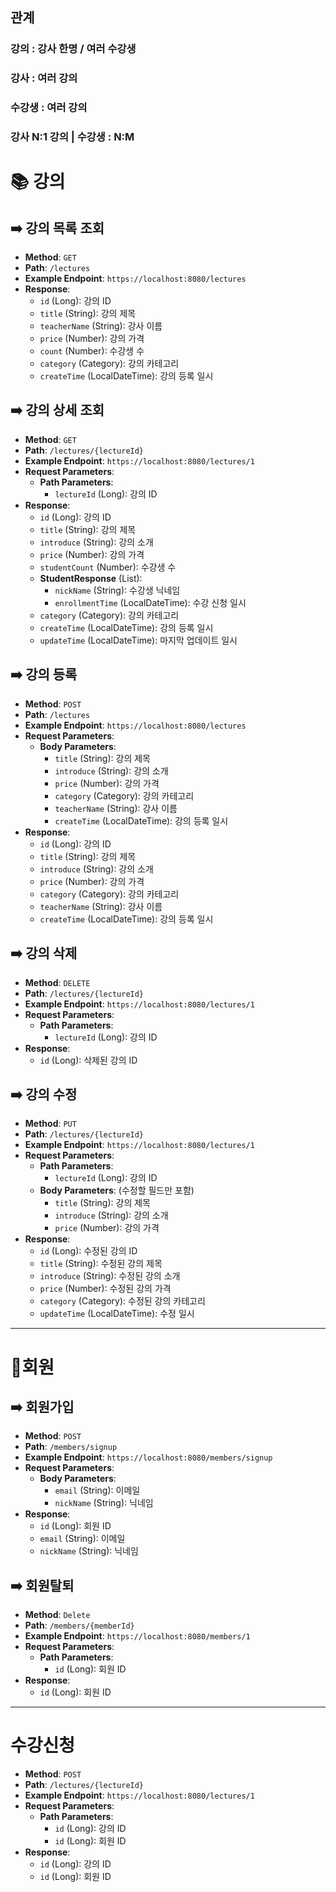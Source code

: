 ## 관계
### 강의 : 강사 한명 / 여러 수강생
### 강사 : 여러 강의
### 수강생 : 여러 강의
### 강사 N:1 강의 | 수강생 : N:M

# 📚 강의

## ➡️ **강의 목록 조회**
- **Method**: `GET`
- **Path**: `/lectures`
- **Example Endpoint**: `https://localhost:8080/lectures`
- **Response**:
    - `id` (Long): 강의 ID
    - `title` (String): 강의 제목
    - `teacherName` (String): 강사 이름
    - `price` (Number): 강의 가격
    - `count` (Number): 수강생 수
    - `category` (Category): 강의 카테고리
    - `createTime` (LocalDateTime): 강의 등록 일시

## ➡️ **강의 상세 조회**
- **Method**: `GET`
- **Path**: `/lectures/{lectureId}`
- **Example Endpoint**: `https://localhost:8080/lectures/1`
- **Request Parameters**:
    - **Path Parameters**:
        - `lectureId` (Long): 강의 ID
- **Response**:
    - `id` (Long): 강의 ID
    - `title` (String): 강의 제목
    - `introduce` (String): 강의 소개
    - `price` (Number): 강의 가격
    - `studentCount` (Number): 수강생 수
    - **StudentResponse** (List):
        - `nickName` (String): 수강생 닉네임
        - `enrollmentTime` (LocalDateTime): 수강 신청 일시
    - `category` (Category): 강의 카테고리
    - `createTime` (LocalDateTime): 강의 등록 일시
    - `updateTime` (LocalDateTime): 마지막 업데이트 일시

## ➡️ **강의 등록**
- **Method**: `POST`
- **Path**: `/lectures`
- **Example Endpoint**: `https://localhost:8080/lectures`
- **Request Parameters**:
    - **Body Parameters**:
        - `title` (String): 강의 제목
        - `introduce` (String): 강의 소개
        - `price` (Number): 강의 가격
        - `category` (Category): 강의 카테고리
        - `teacherName` (String): 강사 이름
        - `createTime` (LocalDateTime): 강의 등록 일시
- **Response**:
    - `id` (Long): 강의 ID
    - `title` (String): 강의 제목
    - `introduce` (String): 강의 소개
    - `price` (Number): 강의 가격
    - `category` (Category): 강의 카테고리
    - `teacherName` (String): 강사 이름
  - `createTime` (LocalDateTime): 강의 등록 일시

## ➡️ **강의 삭제**
- **Method**: `DELETE`
- **Path**: `/lectures/{lectureId}`
- **Example Endpoint**: `https://localhost:8080/lectures/1`
- **Request Parameters**:
    - **Path Parameters**:
        - `lectureId` (Long): 강의 ID
- **Response**:
    - `id` (Long): 삭제된 강의 ID

## ➡️ **강의 수정**
- **Method**: `PUT`
- **Path**: `/lectures/{lectureId}`
- **Example Endpoint**: `https://localhost:8080/lectures/1`
- **Request Parameters**:
    - **Path Parameters**:
        - `lectureId` (Long): 강의 ID
    - **Body Parameters**: (수정할 필드만 포함)
        - `title` (String): 강의 제목
        - `introduce` (String): 강의 소개
        - `price` (Number): 강의 가격
- **Response**:
    - `id` (Long): 수정된 강의 ID
    - `title` (String): 수정된 강의 제목
    - `introduce` (String): 수정된 강의 소개
    - `price` (Number): 수정된 강의 가격
    - `category` (Category): 수정된 강의 카테고리
    - `updateTime` (LocalDateTime): 수정 일시

---

# 👥회원
## ➡️ 회원가입
- **Method**: `POST`
- **Path**: `/members/signup`
- **Example Endpoint**: `https://localhost:8080/members/signup`
- **Request Parameters**:
    - **Body Parameters**:
        - `email` (String): 이메일
        - `nickName` (String): 닉네임
- **Response**:
    - `id` (Long): 회원 ID
    - `email` (String): 이메일
    - `nickName` (String): 닉네임

## ➡️ 회원탈퇴
- **Method**: `Delete`
- **Path**: `/members/{memberId}`
- **Example Endpoint**: `https://localhost:8080/members/1`
- **Request Parameters**:
    - **Path Parameters**:
        - `id` (Long): 회원 ID
- **Response**:
    - `id` (Long): 회원 ID

---

# 수강신청
- **Method**: `POST`
- **Path**: `/lectures/{lectureId}`
- **Example Endpoint**: `https://localhost:8080/lectures/1`
- **Request Parameters**:
    - **Path Parameters**:
        - `id` (Long): 강의 ID
        - `id` (Long): 회원 ID
- **Response**:
    - `id` (Long): 강의 ID
    - `id` (Long): 회원 ID

  
   